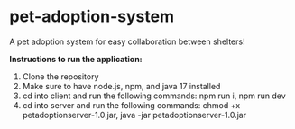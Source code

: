 # pet-adoption-system
A pet adoption system for easy collaboration between shelters!

**Instructions to run the application:**
1. Clone the repository
2. Make sure to have node.js, npm, and java 17 installed
3. cd into client and run the following commands:
   npm run i,
   npm run dev
4. cd into server and run the following commands:
   chmod +x petadoptionserver-1.0.jar,
   java -jar petadoptionserver-1.0.jar
